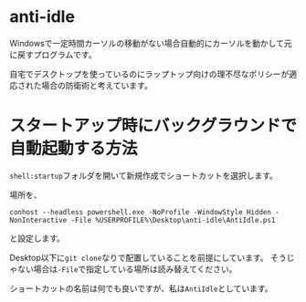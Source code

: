 # anti-idle

Windowsで一定時間カーソルの移動がない場合自動的にカーソルを動かして元に戻すプログラムです。

自宅でデスクトップを使っているのにラップトップ向けの理不尽なポリシーが適応された場合の防衛術と考えています。

# スタートアップ時にバックグラウンドで自動起動する方法

`shell:startup`フォルダを開いて新規作成でショートカットを選択します。

場所を、

~~~
conhost --headless powershell.exe -NoProfile -WindowStyle Hidden -NonInteractive -File %USERPROFILE%\Desktop\anti-idle\AntiIdle.ps1
~~~

と設定します。

Desktop以下に`git clone`なりで配置していることを前提にしています。
そうじゃない場合は`-File`で指定している場所は読み替えてください。

ショートカットの名前は何でも良いですが、私は`AntiIdle`としています。

